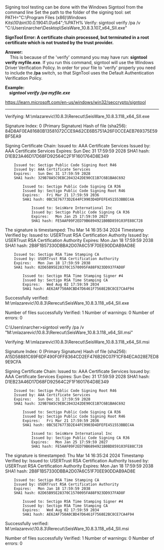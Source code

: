 Signing tool testing can be done with the Windows Signtool from the command line
Set the path to the folder of the signing tool:
	set PATH="C:\Program Files (x86)\Windows Kits\10\bin\10.0.19041.0\x64";%PATH%
Verify:
	signtool verify /pa /v "C:\\Users\\narcher\\Desktop\\SeisWare_10.8.3.107_x64_SII.exe"

**SignTool Error: A certificate chain processed, but terminated in a root certificate which is not trusted by the trust provider.**  
  
**Answer:**  
    This is because of the 'verify' command you may have run: **signtool verify myfile.exe**. If you run this command, signtool will use the Windows Driver Verification Policy. In order for your file to 'verify' properly you need to include the **/pa** switch, so that SignTool uses the Default Authentication Verification Policy.  
  
**Example:  
    _signtool verify /pa myfile.exe_**

https://learn.microsoft.com/en-us/windows/win32/seccrypto/signtool

---
Verifying: M:\mlazarevic\10.8.3\Rerecut\SeisWare_10.8.3.118_x64_SII.exe

Signature Index: 0 (Primary Signature)
Hash of file (sha256): 84D8AF0EA81680B13581072CCE9A62CE6B5751A26F0CCEAEB769375E59BF5EA9

Signing Certificate Chain:
    Issued to: AAA Certificate Services
    Issued by: AAA Certificate Services
    Expires:   Sun Dec 31 17:59:59 2028
    SHA1 hash: D1EB23A46D17D68FD92564C2F1F1601764D8E349

        Issued to: Sectigo Public Code Signing Root R46
        Issued by: AAA Certificate Services
        Expires:   Sun Dec 31 17:59:59 2028
        SHA1 hash: 329B78A5C9EBC2043242DE90CE1B7C6B1BA6C692

            Issued to: Sectigo Public Code Signing CA R36
            Issued by: Sectigo Public Code Signing Root R46
            Expires:   Fri Mar 21 17:59:59 2036
            SHA1 hash: 0BC5E76773D2E44FC9903D4DFEFE451553BBEC4A

                Issued to: SeisWare International Inc
                Issued by: Sectigo Public Code Signing CA R36
                Expires:   Mon Jan 25 17:59:59 2027
                SHA1 hash: FE5AAF09F2ED79B6894921B0BD859103FE88C728

The signature is timestamped: Thu Mar 14 16:35:34 2024
Timestamp Verified by:
    Issued to: USERTrust RSA Certification Authority
    Issued by: USERTrust RSA Certification Authority
    Expires:   Mon Jan 18 17:59:59 2038
    SHA1 hash: 2B8F1B57330DBBA2D07A6C51F70EE90DDAB9AD8E

        Issued to: Sectigo RSA Time Stamping CA
        Issued by: USERTrust RSA Certification Authority
        Expires:   Mon Jan 18 17:59:59 2038
        SHA1 hash: 02D65B95E28370C1570095FA88F923DD937FAD8F

            Issued to: Sectigo RSA Time Stamping Signer #4
            Issued by: Sectigo RSA Time Stamping CA
            Expires:   Wed Aug 02 17:59:59 2034
            SHA1 hash: AE62AF750A0CBD47D6461F7568E2BC8CE7CA4F94


Successfully verified: M:\mlazarevic\10.8.3\Rerecut\SeisWare_10.8.3.118_x64_SII.exe

Number of files successfully Verified: 1
Number of warnings: 0
Number of errors: 0

C:\Users\narcher>signtool verify /pa /v "M:\mlazarevic\10.8.3\Rerecut\SeisWare_10.8.3.118_x64_SII.msi"

Verifying: M:\mlazarevic\10.8.3\Rerecut\SeisWare_10.8.3.118_x64_SII.msi

Signature Index: 0 (Primary Signature)
Hash of file (sha256): A15D58881C69F6DF490F0FF8364CD2EF476B26C07F1CF84ECA028E7ED89E9CFA

Signing Certificate Chain:
    Issued to: AAA Certificate Services
    Issued by: AAA Certificate Services
    Expires:   Sun Dec 31 17:59:59 2028
    SHA1 hash: D1EB23A46D17D68FD92564C2F1F1601764D8E349

        Issued to: Sectigo Public Code Signing Root R46
        Issued by: AAA Certificate Services
        Expires:   Sun Dec 31 17:59:59 2028
        SHA1 hash: 329B78A5C9EBC2043242DE90CE1B7C6B1BA6C692

            Issued to: Sectigo Public Code Signing CA R36
            Issued by: Sectigo Public Code Signing Root R46
            Expires:   Fri Mar 21 17:59:59 2036
            SHA1 hash: 0BC5E76773D2E44FC9903D4DFEFE451553BBEC4A

                Issued to: SeisWare International Inc
                Issued by: Sectigo Public Code Signing CA R36
                Expires:   Mon Jan 25 17:59:59 2027
                SHA1 hash: FE5AAF09F2ED79B6894921B0BD859103FE88C728

The signature is timestamped: Thu Mar 14 16:35:24 2024
Timestamp Verified by:
    Issued to: USERTrust RSA Certification Authority
    Issued by: USERTrust RSA Certification Authority
    Expires:   Mon Jan 18 17:59:59 2038
    SHA1 hash: 2B8F1B57330DBBA2D07A6C51F70EE90DDAB9AD8E

        Issued to: Sectigo RSA Time Stamping CA
        Issued by: USERTrust RSA Certification Authority
        Expires:   Mon Jan 18 17:59:59 2038
        SHA1 hash: 02D65B95E28370C1570095FA88F923DD937FAD8F

            Issued to: Sectigo RSA Time Stamping Signer #4
            Issued by: Sectigo RSA Time Stamping CA
            Expires:   Wed Aug 02 17:59:59 2034
            SHA1 hash: AE62AF750A0CBD47D6461F7568E2BC8CE7CA4F94


Successfully verified: M:\mlazarevic\10.8.3\Rerecut\SeisWare_10.8.3.118_x64_SII.msi

Number of files successfully Verified: 1
Number of warnings: 0
Number of errors: 0

